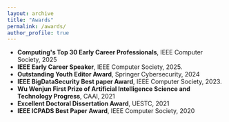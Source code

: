 ```yaml
---
layout: archive
title: "Awards"
permalink: /awards/
author_profile: true
---
```


* **Computing's Top 30 Early Career Professionals**, IEEE Computer Society, 2025
* **IEEE Early Career Speaker**, IEEE Computer Society, 2025.
* **Outstanding Youth Editor Award**, Springer Cybersecurity, 2024
* **IEEE BigDataSecurity Best paper Award**, IEEE Computer Society, 2023.
* **Wu Wenjun First Prize of Artificial Intelligence Science and Technology Progress**, CAAI, 2021
* **Excellent Doctoral Dissertation Award**,  UESTC, 2021
* **IEEE ICPADS Best Paper Award**, IEEE Computer Society, 2020

   
